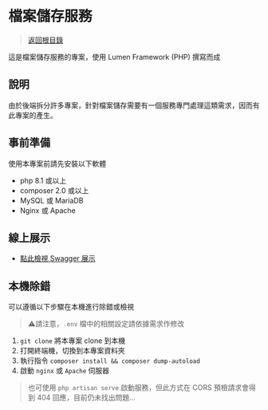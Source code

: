 # 檔案儲存服務

> [返回根目錄](https://github.com/samuikaze/my-work-2023)

這是檔案儲存服務的專案，使用 Lumen Framework (PHP) 撰寫而成

## 說明

由於後端拆分許多專案，針對檔案儲存需要有一個服務專門處理這類需求，因而有此專案的產生。

## 事前準備

使用本專案前請先安裝以下軟體

- php 8.1 或以上
- composer 2.0 或以上
- MySQL 或 MariaDB
- Nginx 或 Apache

## 線上展示

- [點此檢視 Swagger 展示](https://syskzworks.ddns.net/forwork/services/filestorageservice/api/swagger)

## 本機除錯

可以遵循以下步驟在本機進行除錯或檢視

> ⚠️請注意，`.env` 檔中的相關設定請依據需求作修改

1. `git clone` 將本專案 clone 到本機
2. 打開終端機，切換到本專案資料夾
3. 執行指令 `composer install && composer dump-autoload`
4. 啟動 `nginx` 或 `Apache` 伺服器

  > 也可使用 `php artisan serve` 啟動服務，但此方式在 CORS 預檢請求會得到 404 回應，目前仍未找出問題...
